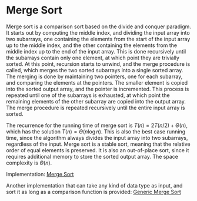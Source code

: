 # Merge Sort

Merge sort is a comparison sort based on the divide and conquer paradigm. It starts out by computing the middle index, and dividing the input array into two subarrays, one containing the elements from the start of the input array up to the middle index, and the other containing the elements from the middle index up to the end of the input array. This is done recursively until the subarrays contain only one element, at which point they are trivially sorted. At this point, recursion starts to unwind, and the merge procedure is called, which merges the two sorted subarrays into a single sorted array. The merging is done by maintaining two pointers, one for each subarray, and comparing the elements at the pointers. The smaller element is copied into the sorted output array, and the pointer is incremented. This process is repeated until one of the subarrays is exhausted, at which point the remaining elements of the other subarray are copied into the output array. The merge procedure is repeated recursively until the entire input array is sorted.

The recurrence for the running time of merge sort is $T(n) = 2T(n/2) + \Theta(n)$, which has the solution $T(n) = \Theta(n \log n)$. This is also the best case running time, since the algorithm always divides the input array into two subarrays, regardless of the input. Merge sort is a stable sort, meaning that the relative order of equal elements is preserved. It is also an out-of-place sort, since it requires additional memory to store the sorted output array. The space complexity is $\Theta(n)$.

Implementation: [Merge Sort](https://github.com/pl3onasm/CLRS/tree/main/algorithms/sorting/merge-sort/mergesort.c)

Another implementation that can take any kind of data type as input, and sort it as long as a comparison function is provided: [Generic Merge Sort](https://github.com/pl3onasm/CLRS/tree/main/algorithms/sorting/merge-sort)
